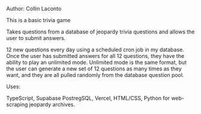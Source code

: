 Author: Collin Laconto

This is a basic trivia game

Takes questions from a database of jeopardy trivia questions and allows the user to submit answers.

12 new questions every day using a scheduled cron job in my database. Once the user has submitted answers for all 12 questions, they have the ability to play an unlimited mode.
Unlimited mode is the same format, but the user can generate a new set of 12 questions as many times as they want, and they are all pulled randomly from the database question pool.

Uses:

TypeScript, Supabase PostregSQL, Vercel, HTML/CSS, Python for web-scraping jeopardy archives.

